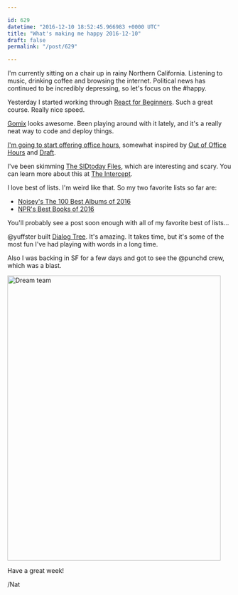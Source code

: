 ```yaml
---

id: 629
datetime: "2016-12-10 18:52:45.966983 +0000 UTC"
title: "What's making me happy 2016-12-10"
draft: false
permalink: "/post/629"

---
```


I'm currently sitting on a chair up in rainy Northern California. Listening to music, drinking coffee and browsing the internet. Political news has continued to be incredibly depressing, so let's focus on the #happy.

Yesterday I started working through [React for Beginners](https://reactforbeginners.com/). Such a great course. Really nice speed.

[Gomix](https://medium.com/gomix/introducing-gomix-aec205c421cb?source=ifttt--------------1) looks awesome. Been playing around with it lately, and it's a really neat way to code and deploy things.


[I'm going to start offering office hours](https://writing.natwelch.com/post/615), somewhat inspired by [Out of Office Hours](https://www.outofofficehours.com/) and [Draft](https://draft.nu/).

I've been skimming [The SIDtoday Files](https://github.com/firstlookmedia/sidtoday), which are interesting and scary. You can learn more about this at [The Intercept](https://theintercept.com/2016/05/16/what-its-like-to-read-the-nsas-newspaper-for-spies/).

I love best of lists. I'm weird like that. So my two favorite lists so far are:

 - [Noisey's The 100 Best Albums of 2016](https://noisey.vice.com/en_us/article/the-100-best-albums-of-2016)
 - [NPR's Best Books of 2016](http://apps.npr.org/best-books-2016/)

You'll probably see a post soon enough with all of my favorite best of lists...

@yuffster built [Dialog Tree](http://dialog.litany.io/). It's amazing. It takes time, but it's some of the most fun I've had playing with words in a long time.


Also I was backing in SF for a few days and got to see the @punchd crew, which was a blast.

<a data-flickr-embed="true"  href="https://www.flickr.com/photos/icco/31330310732/" title="Dream team"><img src="https://c5.staticflickr.com/6/5615/31330310732_8fe4b75e03_z.jpg" width="480" height="640" alt="Dream team"></a><script async src="//embedr.flickr.com/assets/client-code.js" charset="utf-8"></script>

Have a great week!

/Nat
